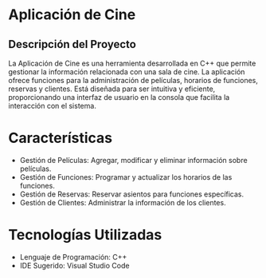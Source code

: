 # Aplicación de Cine
## Descripción del Proyecto
La Aplicación de Cine es una herramienta desarrollada en C++ que permite gestionar la información relacionada con una sala de cine. La aplicación ofrece funciones para la administración de películas, horarios de funciones, reservas y clientes. Está diseñada para ser intuitiva y eficiente, proporcionando una interfaz de usuario en la consola que facilita la interacción con el sistema.

# Características
- Gestión de Películas: Agregar, modificar y eliminar información sobre películas.
- Gestión de Funciones: Programar y actualizar los horarios de las funciones.
- Gestión de Reservas: Reservar asientos para funciones específicas.
- Gestión de Clientes: Administrar la información de los clientes.
  
# Tecnologías Utilizadas
- Lenguaje de Programación: C++
- IDE Sugerido: Visual Studio Code
